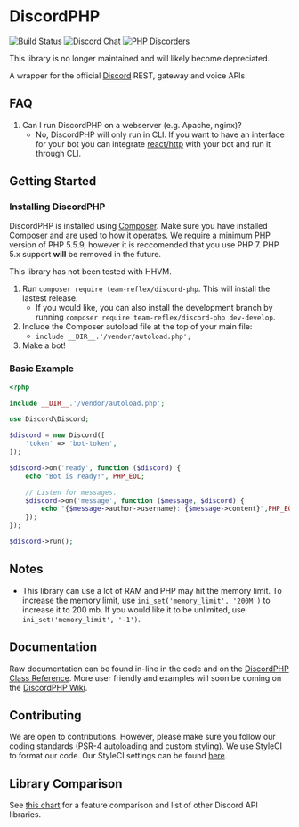 DiscordPHP
====
[![Build Status](https://travis-ci.org/teamreflex/DiscordPHP.svg?branch=master)](https://travis-ci.org/teamreflex/DiscordPHP) [![Discord Chat](https://img.shields.io/badge/chat-Discord%20API-blue.svg)](https://discord.gg/0SBTUU1wZTX4Mjwn) [![PHP Discorders](https://img.shields.io/badge/chat-PHP%20Discord-blue.svg)](https://discord.gg/0duG4FF1ElFGUFVq)


This library is no longer maintained and will likely become depreciated.


A wrapper for the official [Discord](https://discordapp.com) REST, gateway and voice APIs.

## FAQ

1. Can I run DiscordPHP on a webserver (e.g. Apache, nginx)?
    - No, DiscordPHP will only run in CLI. If you want to have an interface for your bot you can integrate [react/http](https://github.com/ReactPHP/http) with your bot and run it through CLI.

## Getting Started

### Installing DiscordPHP

DiscordPHP is installed using [Composer](https://getcomposer.org). Make sure you have installed Composer and are used to how it operates. We require a minimum PHP version of PHP 5.5.9, however it is reccomended that you use PHP 7. PHP 5.x support **will** be removed in the future.

This library has not been tested with HHVM.

1. Run `composer require team-reflex/discord-php`. This will install the lastest release.
	- If you would like, you can also install the development branch by running `composer require team-reflex/discord-php dev-develop`.
2. Include the Composer autoload file at the top of your main file:
	- `include __DIR__.'/vendor/autoload.php';`
3. Make a bot!

### Basic Example

```php
<?php

include __DIR__.'/vendor/autoload.php';

use Discord\Discord;

$discord = new Discord([
	'token' => 'bot-token',
]);

$discord->on('ready', function ($discord) {
	echo "Bot is ready!", PHP_EOL;

	// Listen for messages.
	$discord->on('message', function ($message, $discord) {
		echo "{$message->author->username}: {$message->content}",PHP_EOL;
	});
});

$discord->run();
```

## Notes

- This library can use a lot of RAM and PHP may hit the memory limit. To increase the memory limit, use `ini_set('memory_limit', '200M')` to increase it to 200 mb. If you would like it to be unlimited, use `ini_set('memory_limit', '-1')`.

## Documentation

Raw documentation can be found in-line in the code and on the [DiscordPHP Class Reference](http://teamreflex.github.io/DiscordPHP/). More user friendly and examples will soon be coming on the [DiscordPHP Wiki](https://discordphp.readme.io/).

## Contributing

We are open to contributions. However, please make sure you follow our coding standards (PSR-4 autoloading and custom styling). We use StyleCI to format our code. Our StyleCI settings can be found [here](https://github.com/teamreflex/DiscordPHP/wiki/StyleCI).

## Library Comparison

See [this chart](https://abal.moe/Discord/Libraries.html) for a feature comparison and list of other Discord API libraries.

